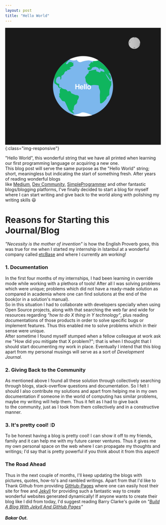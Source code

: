 ```yaml
--- 
layout: post    
title: "Hello World"  
---    
```

    
 ![image-title-here](/images/helloworld.png){:class="img-responsive"}  
    
"Hello World", this wonderful string that we have all printed when learning our first programming language or acquiring a new one.    
This blog post will serve the same purpose as the "Hello World" string; short, meaningless but indicating the start of something fresh. After years of reading wonderful blogs     
like [Medium](https://medium.com/), [Dev Community](https://dev.to/), [SimpleProgrammer](https://simpleprogrammer.com/) and other fantastic blogs/blogging platforms, I've finally decided to start a blog for myself where I can start writing and give back to the world along with polishing my writing skills :smiley:    
    
    
# Reasons for Starting this Journal/Blog   
 *"Necessity is the mother of invention"* is how the English Proverb goes, this was true for me when I started my internship in Istanbul at a wonderful company called [etcBase](https://www.etcbase.com/) and where I currently am working!   
### 1. Documentation  
  In the first four months of my internships, I had been learning in override mode while working with a plethora of tools! After all I was solving problems which were unique; problems which did not have a ready-made solution as compared in academia where one can find solutions at the end of the book(or in a solution's manual).   
  So in this situation I had to collaborate with developers specially when using Open Source projects, along with that searching the web far and wide for resources regarding *"how to do X thing in Y technology"*, plus reading documentations of those products in order to solve specific bugs or implement features. Thus this enabled me to solve problems which in their sense were unique.   
  After sometime I found myself stumped when a fellow colleague at work ask me "How did you mitigate that X problem?"; that is when I thought that I should start documenting my work in place. Eventually I intend that this blog apart from my personal musings will serve as a sort of *Development Journal*.   
### 2. Giving Back to the Community  
  As mentioned above I found all these solution through collectively searching through blogs, stack-overflow questions and documentation. So I felt I should I also contribute my solutions and apart from helping me in my own documentation if someone in the world of computing has similar problems, maybe my writing will help them. Thus it felt as I had to give back  
  to the community, just as I took from them collectively and in a constructive manner.  
### 3. It's pretty cool! :D  
  To be honest having a blog is pretty cool! I can show it off to my friends, family and it can help me with my future career ventures. Thus it gives me my own personal space on the web where I can propagate my thoughts and writings; I'd say that is pretty powerful if you think about it from this aspect!  
    
    
### The Road Ahead  
  Thus in the next couple of months, I'll keep updating the blogs with pictures, quotes, how-to's and rambled writings. Apart from that I'd like to Thank Github from providing [GitHub-Pages](https://pages.github.com/) where one can easily host their site for free and [Jekyll](https://jekyllrb.com/) for providing such a fantastic way to create wonderful websites generated dynamically!
  If anyone wants to create their blog like I did from today, I'd suggest reading Barry Clarke's guide on *"[Build A Blog With Jekyll And GitHub Pages](https://www.smashingmagazine.com/2014/08/build-blog-jekyll-github-pages/)"*
##### **Bakar Out.**